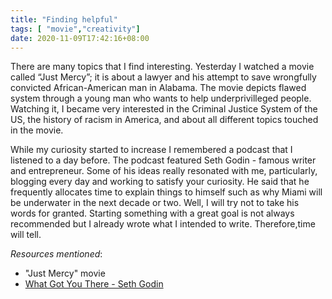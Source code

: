 ```yaml
---
title: "Finding helpful"
tags: [ "movie","creativity"]
date: 2020-11-09T17:42:16+08:00
---
```

There are many topics that I find interesting. Yesterday I watched a movie called “Just Mercy”; it is about a lawyer and his attempt to save wrongfully convicted African-American man in Alabama. The movie depicts flawed system through a young man who wants to help underprivilleged people. Watching it, I became very interested in the Criminal Justice System of the US, the history of racism in America, and about all different topics touched in the movie.

While my curiosity started to increase I remembered a podcast that I listened to a day before. The podcast featured Seth Godin - famous writer and entrepreneur. Some of his ideas really resonated with me, particularly, blogging every day and working to satisfy your curiosity. He said that he frequently allocates time to explain things to himself such as why Miami will be underwater in the next decade or two. Well, I will try not to take his words for granted. Starting something with a great goal is not always recommended but I already wrote what I intended to write. Therefore,time will tell.

*Resources mentioned*:
- "Just Mercy" movie
- [What Got You There - Seth Godin](https://open.spotify.com/episode/0wzV9vHHdZWcEAiAfbk5Uh?si=maHczYJWQEKMBugSr7TGJw)

